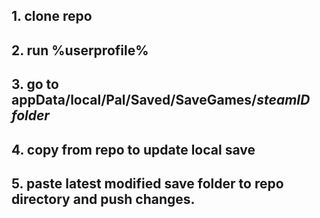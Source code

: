 ## 1. clone repo

## 2. run %userprofile%

## 3. go to appData/local/Pal/Saved/SaveGames/_steamID folder_

## 4. copy from repo to update local save

## 5. paste latest modified save folder to repo directory and push changes.

